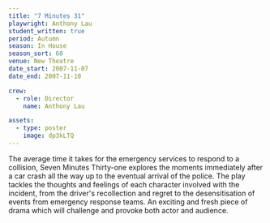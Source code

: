 ```yaml
---
title: "7 Minutes 31"
playwright: Anthony Lau
student_written: true
period: Autumn
season: In House
season_sort: 60
venue: New Theatre
date_start: 2007-11-07
date_end: 2007-11-10

crew:
  - role: Director
    name: Anthony Lau

assets:
  - type: poster
    image: dp3kLTQ
---
```


The average time it takes for the emergency services to respond to a collision, Seven Minutes Thirty-one explores the moments immediately after a car crash all the way up to the eventual arrival of the police. The play tackles the thoughts and feelings of each character involved with the incident, from the driver's recollection and regret to the desensitisation of events from emergency response teams. An exciting and fresh piece of drama which will challenge and provoke both actor and audience.
